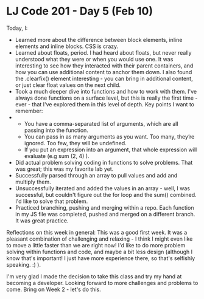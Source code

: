 # LJ Code 201 - Day 5 (Feb 10)

Today, I:

- Learned more about the difference between block elements, inline elements and inline blocks. CSS is crazy. 
- Learned about floats, period. I had heard about floats, but never really understood what they were or when you would use one. It was interesting to see how they interacted with their parent containers, and how you can use additional content to anchor them down. I also found the .clearfix() element interesting - you can bring in additional content, or just clear float values on the next child.
- Took a much deeper dive into functions and how to work with them. I've always done functions on a surface level, but this is really the first time - ever - that I've explored them in this level of depth. Key points I want to remember:
-   * You have a comma-separated list of arguments, which are all passing into the function.
    * You can pass in as many arguments as you want. Too many, they’re ignored. Too few, they will be undefined.
    * If you put an expression into an argument, that whole expression will evaluate (e.g sum (2, 4) ).
- Did actual problem solving coding in functions to solve problems. That was great; this was my favorite lab yet.
- Successfully parsed through an array to pull values and add and multiply them.
- Unsuccessfully iterated and added the values in an array - well, I was successful, but couldn't figure out the for loop and the sum() combined. I'd like to solve that problem.
- Practiced branching, pushing and merging within a repo. Each function in my JS file was completed, pushed and merged on a different branch. It was great practice.

Reflections on this week in general: This was a good first week. It was a pleasant combination of challenging and relaxing - I think I might even like to move a little faster than we are right now! I'd like to do more problem solving within functions and code, and maybe a bit less design (although I know that's important! I just have more experience there, so that's selfishly speaking. :) ). 

I'm very glad I made the decision to take this class and try my hand at becoming a developer. Looking forward to more challenges and problems to come. Bring on Week 2 - let's do this.